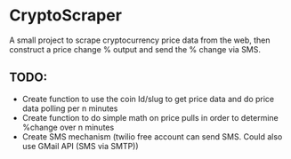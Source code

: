 # CryptoScraper
A small project to scrape cryptocurrency price data from the web, then construct a price change % output and send the % change via SMS.

## TODO:
- Create function to use the coin Id/slug to get price data and do price data polling per n minutes  
- Create function to do simple math on price pulls in order to determine %change over n minutes  
- Create SMS mechanism (twilio free account can send SMS. Could also use GMail API (SMS via SMTP))   
